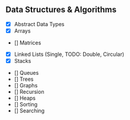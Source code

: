 ## Data Structures & Algorithms

- [x] Abstract Data Types
- [x] Arrays
- [] Matrices
- [x] Linked Lists (Single, TODO: Double, Circular)
- [x] Stacks
- [] Queues
- [] Trees
- [] Graphs
- [] Recursion
- [] Heaps
- [] Sorting
- [] Searching

